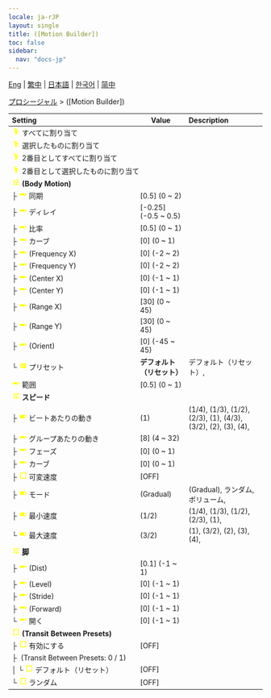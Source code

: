 ```yaml
---
locale: ja-rJP
layout: single
title: ([Motion Builder])
toc: false
sidebar:
  nav: "docs-jp"
---
```

[Eng](/dancexr/menu/2025.4/motion/motion_builder) | [繁中](/tw/dancexr/menu/2025.4/motion/motion_builder) | [日本語](/jp/dancexr/menu/2025.4/motion/motion_builder) | [한국어](/kr/dancexr/menu/2025.4/motion/motion_builder) | [简中](/zh/dancexr/menu/2025.4/motion/motion_builder)

[プロシージャル](../menu#プロシージャル) > ([Motion Builder])



| Setting | Value | Description |
| :--- | --- | :--- |
|<nobr><img src="/images/icon/ic_motion.png" alt="motion icon"/> すべてに割り当て</nobr>|| 
|<nobr><img src="/images/icon/ic_motion.png" alt="motion icon"/> 選択したものに割り当て</nobr>|| 
|<nobr><img src="/images/icon/ic_motion.png" alt="motion icon"/> 2番目としてすべてに割り当て</nobr>|| 
|<nobr><img src="/images/icon/ic_motion.png" alt="motion icon"/> 2番目として選択したものに割り当て</nobr>|| 
|<nobr><img src="/images/icon/ic_tune.png" alt="tune icon"/> <b>(Body Motion)</b></nobr>| | 
|<nobr>├&nbsp;<img src="/images/icon/ic_slider.png" alt="slider icon"/> 同期</nobr>| [0.5] (0 ~ 2) | 
|<nobr>├&nbsp;<img src="/images/icon/ic_slider.png" alt="slider icon"/> ディレイ</nobr>| [-0.25] (-0.5 ~ 0.5) | 
|<nobr>├&nbsp;<img src="/images/icon/ic_slider.png" alt="slider icon"/> 比率</nobr>| [0.5] (0 ~ 1) | 
|<nobr>├&nbsp;<img src="/images/icon/ic_slider.png" alt="slider icon"/> カーブ</nobr>| [0] (0 ~ 1) | 
|<nobr>├&nbsp;<img src="/images/icon/ic_slider.png" alt="slider icon"/> (Frequency X)</nobr>| [0] (-2 ~ 2) | 
|<nobr>├&nbsp;<img src="/images/icon/ic_slider.png" alt="slider icon"/> (Frequency Y)</nobr>| [0] (-2 ~ 2) | 
|<nobr>├&nbsp;<img src="/images/icon/ic_slider.png" alt="slider icon"/> (Center X)</nobr>| [0] (-1 ~ 1) | 
|<nobr>├&nbsp;<img src="/images/icon/ic_slider.png" alt="slider icon"/> (Center Y)</nobr>| [0] (-1 ~ 1) | 
|<nobr>├&nbsp;<img src="/images/icon/ic_slider.png" alt="slider icon"/> (Range X)</nobr>| [30] (0 ~ 45) | 
|<nobr>├&nbsp;<img src="/images/icon/ic_slider.png" alt="slider icon"/> (Range Y)</nobr>| [30] (0 ~ 45) | 
|<nobr>├&nbsp;<img src="/images/icon/ic_slider.png" alt="slider icon"/> (Orient)</nobr>| [0] (-45 ~ 45) | 
|<nobr>└&nbsp;<img src="/images/icon/ic_list.png" alt="list icon"/> プリセット</nobr>| **デフォルト（リセット）** | デフォルト（リセット）,  |
|<nobr><img src="/images/icon/ic_slider.png" alt="slider icon"/> 範囲</nobr>| [0.5] (0 ~ 1) | 
|<nobr><img src="/images/icon/ic_tune.png" alt="tune icon"/> <b>スピード</b></nobr>| | 
|<nobr>├&nbsp;<img src="/images/icon/ic_toggle_on.png" alt="toggle on icon"/> ビートあたりの動き</nobr>| (1) | (1/4), (1/3), (1/2), (2/3), (1), (4/3), (3/2), (2), (3), (4), 
|<nobr>├&nbsp;<img src="/images/icon/ic_slider.png" alt="slider icon"/> グループあたりの動き</nobr>| [8] (4 ~ 32) | 
|<nobr>├&nbsp;<img src="/images/icon/ic_slider.png" alt="slider icon"/> フェーズ</nobr>| [0] (0 ~ 1) | 
|<nobr>├&nbsp;<img src="/images/icon/ic_slider.png" alt="slider icon"/> カーブ</nobr>| [0] (0 ~ 1) | 
|<nobr>├&nbsp;<img src="/images/icon/ic_check_off.png" alt="check off icon"/> 可変速度</nobr>| [OFF] | 
|<nobr>├&nbsp;<img src="/images/icon/ic_toggle_on.png" alt="toggle on icon"/> モード</nobr>| (Gradual) | (Gradual), ランダム, ボリューム, 
|<nobr>├&nbsp;<img src="/images/icon/ic_toggle_on.png" alt="toggle on icon"/> 最小速度</nobr>| (1/2) | (1/4), (1/3), (1/2), (2/3), (1), 
|<nobr>└&nbsp;<img src="/images/icon/ic_toggle_on.png" alt="toggle on icon"/> 最大速度</nobr>| (3/2) | (1), (3/2), (2), (3), (4), 
|<nobr><img src="/images/icon/ic_tune.png" alt="tune icon"/> <b>脚</b></nobr>| | 
|<nobr>├&nbsp;<img src="/images/icon/ic_slider.png" alt="slider icon"/> (Dist)</nobr>| [0.1] (-1 ~ 1) | 
|<nobr>├&nbsp;<img src="/images/icon/ic_slider.png" alt="slider icon"/> (Level)</nobr>| [0] (-1 ~ 1) | 
|<nobr>├&nbsp;<img src="/images/icon/ic_slider.png" alt="slider icon"/> (Stride)</nobr>| [0] (-1 ~ 1) | 
|<nobr>├&nbsp;<img src="/images/icon/ic_slider.png" alt="slider icon"/> (Forward)</nobr>| [0] (-1 ~ 1) | 
|<nobr>└&nbsp;<img src="/images/icon/ic_slider.png" alt="slider icon"/> 開く</nobr>| [0] (-1 ~ 1) | 
|<nobr><img src="/images/icon/ic_check_off.png" alt="check off icon"/> <b>(Transit Between Presets)</b></nobr>| | 
|<nobr>├&nbsp;<img src="/images/icon/ic_check_off.png" alt="check off icon"/> 有効にする</nobr>| [OFF] | 
|<nobr>├&nbsp; (Transit Between Presets: 0 / 1)</nobr>|| 
|<nobr>│&nbsp;└&nbsp;<img src="/images/icon/ic_check_off.png" alt="check off icon"/> デフォルト（リセット）</nobr>| [OFF] | 
|<nobr>└&nbsp;<img src="/images/icon/ic_check_off.png" alt="check off icon"/> ランダム</nobr>| [OFF] | 
